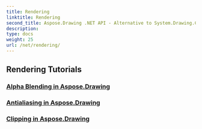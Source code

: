 ```yaml
---
title: Rendering
linktitle: Rendering
second_title: Aspose.Drawing .NET API - Alternative to System.Drawing.Common
description: 
type: docs
weight: 25
url: /net/rendering/
---
```


## Rendering Tutorials
### [Alpha Blending in Aspose.Drawing](./alpha-blending/)
### [Antialiasing in Aspose.Drawing](./antialiasing/)
### [Clipping in Aspose.Drawing](./clipping/)